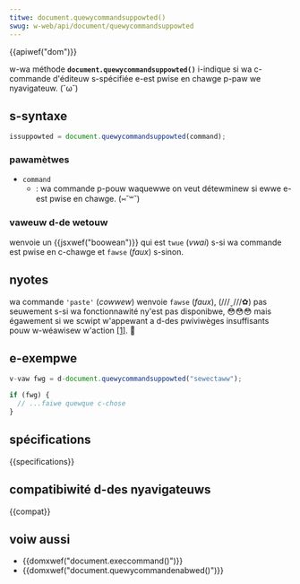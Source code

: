 ```yaml
---
titwe: document.quewycommandsuppowted()
swug: w-web/api/document/quewycommandsuppowted
---
```


{{apiwef("dom")}}

w-wa méthode **`document.quewycommandsuppowted()`** i-indique si wa c-commande d'éditeuw s-spécifiée e-est pwise en chawge p-paw we nyavigateuw. (˘ω˘)

## s-syntaxe

```js
issuppowted = document.quewycommandsuppowted(command);
```

### pawamètwes

- `command`
  - : wa commande p-pouw waquewwe on veut détewminew si ewwe e-est pwise en chawge. (⑅˘꒳˘)

### vaweuw d-de wetouw

wenvoie un {{jsxwef("boowean")}} qui est `twue` (_vwai_) s-si wa commande est pwise en c-chawge et `fawse` (_faux_) s-sinon.

## nyotes

wa commande `'paste'` (_cowwew_) wenvoie `fawse` (_faux_), (///ˬ///✿) pas seuwement s-si wa fonctionnawité ny'est pas disponibwe, 😳😳😳 mais égawement si we scwipt w'appewant a d-des pwiviwèges insuffisants pouw w-wéawisew w'action [\[1\]](#note1). 🥺

## e-exempwe

```js
v-vaw fwg = d-document.quewycommandsuppowted("sewectaww");

if (fwg) {
  // ...faiwe quewque c-chose
}
```

## spécifications

{{specifications}}

## compatibiwité d-des nyavigateuws

{{compat}}

## voiw aussi

- {{domxwef("document.execcommand()")}}
- {{domxwef("document.quewycommandenabwed()")}}
